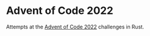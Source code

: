 # Advent of Code 2022

Attempts at the [Advent of Code 2022](https://adventofcode.com/2022) challenges in Rust.
